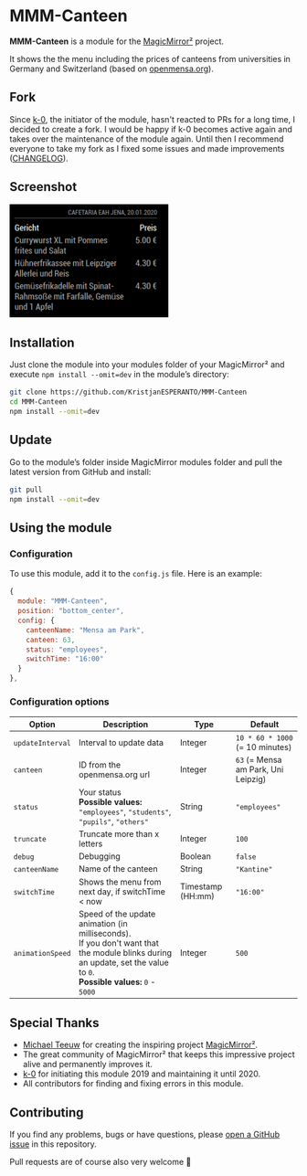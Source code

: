 # MMM-Canteen

**MMM-Canteen** is a module for the [MagicMirror²](https://github.com/MichMich/MagicMirror) project.

It shows the the menu including the prices of canteens from universities in Germany and Switzerland (based on [openmensa.org](https://openmensa.org)).

## Fork

Since [k-0](https://github.com/k-0), the initiator of the module, hasn't reacted to PRs for a long time, I decided to create a fork. I would be happy if k-0 becomes active again and takes over the maintenance of the module again. Until then I recommend everyone to take my fork as I fixed some issues and made improvements ([CHANGELOG](CHANGELOG.md)).

## Screenshot

![Example of a canteen in Jena](img/example1.png)

## Installation

Just clone the module into your modules folder of your MagicMirror² and execute `npm install --omit=dev` in the module’s directory:

```bash
git clone https://github.com/KristjanESPERANTO/MMM-Canteen
cd MMM-Canteen
npm install --omit=dev
```

## Update

Go to the module’s folder inside MagicMirror modules folder and pull the latest version from GitHub and install:

```bash
git pull
npm install --omit=dev
```

## Using the module

### Configuration

To use this module, add it to the `config.js` file. Here is an example:

```javascript
{
  module: "MMM-Canteen",
  position: "bottom_center",
  config: {
    canteenName: "Mensa am Park",
    canteen: 63,
    status: "employees",
    switchTime: "16:00"
  }
},
```

### Configuration options

<!-- prettier-ignore-start -->
| Option           | Description                   | Type    | Default                                  |
| ---------------- | ----------------------------- | ------- | ---------------------------------------- |
| `updateInterval` | Interval to update data       | Integer | `10 * 60 * 1000` (= 10 minutes)          |
| `canteen`        | ID from the openmensa.org url | Integer | `63` (= Mensa am Park, Uni Leipzig)      |
| `status`         | Your status  <br> **Possible values:** `"employees"`, `"students"`, `"pupils"`, `"others"` | String | `"employees"` |
| `truncate`       | Truncate more than x letters  | Integer | `100`                                    |
| `debug`          | Debugging                     | Boolean | `false`                                  |
| `canteenName`    | Name of the canteen           | String  | `"Kantine"`                              |
| `switchTime`     | Shows the menu from next day, if switchTime < now | Timestamp (HH:mm) | `"16:00"`  |
| `animationSpeed` | Speed of the update animation (in milliseconds).<br>If you don't want that the module blinks during an update, set the value to `0`. <br> **Possible values:** `0` - `5000` | Integer | `500` |
<!-- prettier-ignore-end -->

## Special Thanks

- [Michael Teeuw](https://github.com/MichMich) for creating the inspiring project [MagicMirror²](https://github.com/MichMich/MagicMirror).
- The great community of MagicMirror² that keeps this impressive project alive and permanently improves it.
- [k-0](https://github.com/k-0) for initiating this module 2019 and maintaining it until 2020.
- All contributors for finding and fixing errors in this module.

## Contributing

If you find any problems, bugs or have questions, please [open a GitHub issue](https://github.com/KristjanESPERANTO/MMM-Canteen/issues) in this repository.

Pull requests are of course also very welcome 🙂
